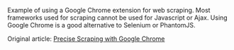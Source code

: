 Example of using a Google Chrome extension for web scraping. Most frameworks used for scraping cannot be used for Javascript or Ajax. Using Google Chrome is a good alternative to Selenium or PhantomJS.

Original article: [Precise Scraping with Google Chrome](http://blog.databigbang.com/precise-scraping-with-google-chrome/)
